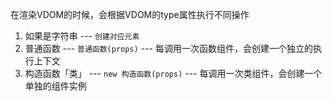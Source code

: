 在渲染VDOM的时候，会根据VDOM的type属性执行不同操作

1. 如果是字符串 --- `创建对应元素`
2. 普通函数 --- `普通函数(props)` --- 每调用一次函数组件，会创建一个独立的执行上下文
3. 构造函数「类」 --- `new 构造函数(props)` --- 每调用一次类组件，会创建一个单独的组件实例

